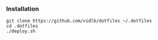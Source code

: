 ### Installation

```
git clone https://github.com/vidlb/dotfiles ~/.dotfiles
cd .dotfiles
./deploy.sh
```
